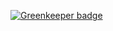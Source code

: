 
[![Greenkeeper badge](https://badges.greenkeeper.io/abhisekp/NPM-Module-List.svg)](https://greenkeeper.io/)

